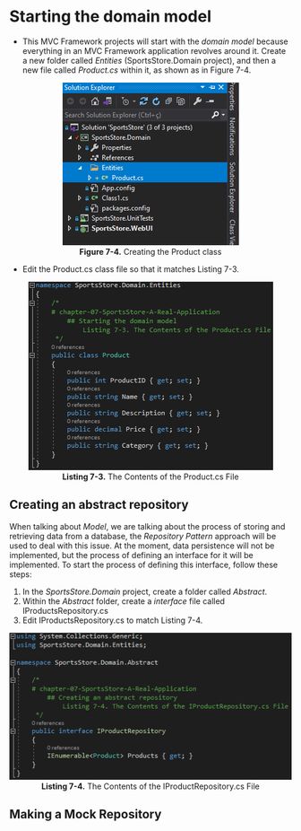 # Starting the domain model
* This MVC Framework projects will start with the *domain model* because everything in an MVC Framework application revolves around it. Create a new folder called *Entities* (SportsStore.Domain project), and then a new file called *Product.cs* within it, as shown as in Figure 7-4.
<p align="center">
    <img src="ch07-Pictures/Figure 7-4.png" /><br />
    <b>Figure 7-4.</b> Creating the Product class
</p>  

* Edit the Product.cs class file so that it matches Listing 7-3.
<p align="center">
    <img src="ch07-Pictures/Listing 7-3.png" /><br />
    <b>Listing 7-3.</b> The Contents of the Product.cs File
</p>  

## Creating an abstract repository
When talking about *Model*, we are talking about the process of storing and retrieving data from a database, the *Repository Pattern* approach will be used to deal with this issue. At the moment, data persistence will not be implemented, but the process of defining an interface for it will be implemented. To start the process of defining this interface, follow these steps:
1. In the *SportsStore.Domain* project, create a folder called *Abstract*.
2. Within the *Abstract* folder, create a *interface* file called IProductsRepository.cs
3. Edit IProductsRepository.cs to match Listing 7-4.
<p align="center">
    <img src="ch07-Pictures/Listing 7-4.png" /><br />
    <b>Listing 7-4.</b> The Contents of the IProductRepository.cs File
</p>  

## Making a Mock Repository

<!--
# chapter-07-SportsStore-A-Real-Application
## Making a Mock Repository
-->